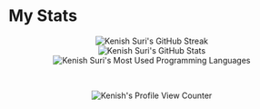 # My Stats

<p align="center" float="left">
  <img src="http://github-readme-streak-stats.herokuapp.com?user=kenzo44&theme=tokyonight&hide_border=true&date_format=M%20j%5B%2C%20Y%5D" alt="Kenish Suri's GitHub Streak"><br/>
  <img src="https://github-readme-stats.vercel.app/api/?username=kenzo44&hide_rank=true&hide_border=true&count_private=true&theme=tokyonight&show_icons=true" alt="Kenish Suri's GitHub Stats">
  <img src="https://github-readme-stats.vercel.app/api/top-langs/?username=kenzo44&layout=compact&langs_count=8&hide_border=true&langs_count=5&theme=tokyonight" alt="Kenish Suri's Most Used Programming Languages">
</p>

<br/>
<p align="center">
<img src="https://komarev.com/ghpvc/?username=kenzo44&color=blue" alt="Kenish's Profile View Counter">
</p>
